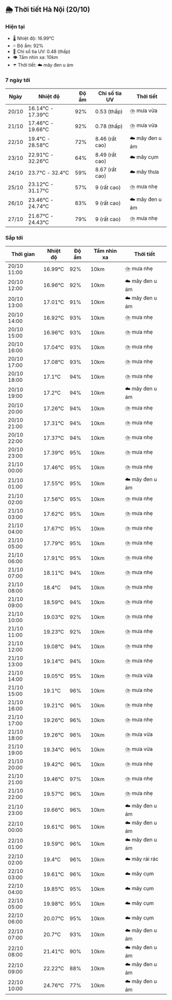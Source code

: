 ## 🌦️ Thời tiết Hà Nội (20/10)

### Hiện tại

- 🌡️ Nhiệt độ: 16.99℃
- 💦 Độ ẩm: 92%
- 🌟 Chỉ số tia UV: 0.48 (thấp)
- 👁️ Tầm nhìn xa: 10km
- ☂️ Thời tiết: ☁️ mây đen u ám

### 7 ngày tới

| Ngày | Nhiệt độ | Độ ẩm | Chỉ số tia UV | Thời tiết |
| --- | --- | --- | --- | --- |
| 20/10 | 16.14℃ - 17.39℃ | 92% | 0.53 (thấp) | ⛈️ mưa vừa |
| 21/10 | 17.46℃ - 19.66℃ | 92% | 0.78 (thấp) | ⛈️ mưa vừa |
| 22/10 | 19.4℃ - 28.58℃ | 72% | 8.46 (rất cao) | ☁️ mây đen u ám |
| 23/10 | 22.91℃ - 32.26℃ | 64% | 8.49 (rất cao) | ☁️ mây cụm |
| 24/10 | 23.7℃ - 32.4℃ | 59% | 8.67 (rất cao) | ☁️ mây thưa |
| 25/10 | 23.12℃ - 31.17℃ | 57% | 9 (rất cao) | ⛈️ mưa nhẹ |
| 26/10 | 23.46℃ - 24.74℃ | 83% | 9 (rất cao) | ☁️ mây đen u ám |
| 27/10 | 21.67℃ - 24.43℃ | 79% | 9 (rất cao) | ⛈️ mưa nhẹ |

### Sắp tới

| Thời gian | Nhiệt độ | Độ ẩm | Tầm nhìn xa | Thời tiết |
| --- | --- | --- | --- | --- |
| 20/10 11:00 | 16.99℃ | 92% | 10km | ⛈️ mưa nhẹ |
| 20/10 12:00 | 16.96℃ | 92% | 10km | ☁️ mây đen u ám |
| 20/10 13:00 | 17.01℃ | 91% | 10km | ☁️ mây đen u ám |
| 20/10 14:00 | 16.92℃ | 93% | 10km | ⛈️ mưa nhẹ |
| 20/10 15:00 | 16.96℃ | 93% | 10km | ⛈️ mưa nhẹ |
| 20/10 16:00 | 17.04℃ | 93% | 10km | ⛈️ mưa nhẹ |
| 20/10 17:00 | 17.08℃ | 93% | 10km | ⛈️ mưa nhẹ |
| 20/10 18:00 | 17.1℃ | 94% | 10km | ⛈️ mưa nhẹ |
| 20/10 19:00 | 17.2℃ | 94% | 10km | ☁️ mây đen u ám |
| 20/10 20:00 | 17.26℃ | 94% | 10km | ⛈️ mưa nhẹ |
| 20/10 21:00 | 17.31℃ | 94% | 10km | ⛈️ mưa nhẹ |
| 20/10 22:00 | 17.37℃ | 94% | 10km | ⛈️ mưa nhẹ |
| 20/10 23:00 | 17.39℃ | 95% | 10km | ⛈️ mưa nhẹ |
| 21/10 00:00 | 17.46℃ | 95% | 10km | ⛈️ mưa nhẹ |
| 21/10 01:00 | 17.55℃ | 95% | 10km | ☁️ mây đen u ám |
| 21/10 02:00 | 17.56℃ | 95% | 10km | ⛈️ mưa nhẹ |
| 21/10 03:00 | 17.62℃ | 95% | 10km | ⛈️ mưa nhẹ |
| 21/10 04:00 | 17.67℃ | 95% | 10km | ⛈️ mưa nhẹ |
| 21/10 05:00 | 17.79℃ | 95% | 10km | ⛈️ mưa nhẹ |
| 21/10 06:00 | 17.91℃ | 95% | 10km | ⛈️ mưa nhẹ |
| 21/10 07:00 | 18.11℃ | 94% | 10km | ⛈️ mưa nhẹ |
| 21/10 08:00 | 18.4℃ | 94% | 10km | ⛈️ mưa nhẹ |
| 21/10 09:00 | 18.59℃ | 94% | 10km | ⛈️ mưa nhẹ |
| 21/10 10:00 | 19.03℃ | 92% | 10km | ⛈️ mưa nhẹ |
| 21/10 11:00 | 19.23℃ | 92% | 10km | ⛈️ mưa nhẹ |
| 21/10 12:00 | 19.08℃ | 94% | 10km | ⛈️ mưa nhẹ |
| 21/10 13:00 | 19.14℃ | 94% | 10km | ⛈️ mưa nhẹ |
| 21/10 14:00 | 19.05℃ | 95% | 10km | ⛈️ mưa vừa |
| 21/10 15:00 | 19.1℃ | 96% | 10km | ⛈️ mưa nhẹ |
| 21/10 16:00 | 19.21℃ | 96% | 10km | ⛈️ mưa nhẹ |
| 21/10 17:00 | 19.26℃ | 96% | 10km | ⛈️ mưa nhẹ |
| 21/10 18:00 | 19.26℃ | 96% | 10km | ⛈️ mưa vừa |
| 21/10 19:00 | 19.34℃ | 96% | 10km | ⛈️ mưa vừa |
| 21/10 20:00 | 19.42℃ | 96% | 10km | ⛈️ mưa nhẹ |
| 21/10 21:00 | 19.46℃ | 97% | 10km | ⛈️ mưa nhẹ |
| 21/10 22:00 | 19.57℃ | 96% | 10km | ⛈️ mưa nhẹ |
| 21/10 23:00 | 19.66℃ | 96% | 10km | ☁️ mây đen u ám |
| 22/10 00:00 | 19.61℃ | 96% | 10km | ☁️ mây đen u ám |
| 22/10 01:00 | 19.59℃ | 96% | 10km | ☁️ mây đen u ám |
| 22/10 02:00 | 19.4℃ | 96% | 10km | ☁️ mây rải rác |
| 22/10 03:00 | 19.61℃ | 96% | 10km | ☁️ mây cụm |
| 22/10 04:00 | 19.85℃ | 95% | 10km | ☁️ mây cụm |
| 22/10 05:00 | 19.98℃ | 95% | 10km | ☁️ mây cụm |
| 22/10 06:00 | 20.07℃ | 95% | 10km | ☁️ mây cụm |
| 22/10 07:00 | 20.7℃ | 93% | 10km | ☁️ mây đen u ám |
| 22/10 08:00 | 21.41℃ | 90% | 10km | ☁️ mây đen u ám |
| 22/10 09:00 | 22.22℃ | 88% | 10km | ☁️ mây đen u ám |
| 22/10 10:00 | 24.76℃ | 77% | 10km | ☁️ mây đen u ám |
